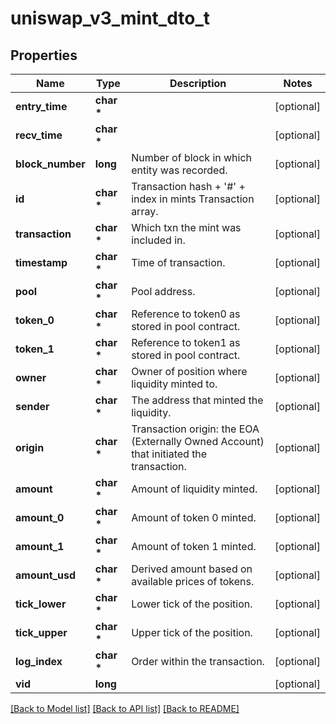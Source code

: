 # uniswap_v3_mint_dto_t

## Properties
Name | Type | Description | Notes
------------ | ------------- | ------------- | -------------
**entry_time** | **char \*** |  | [optional] 
**recv_time** | **char \*** |  | [optional] 
**block_number** | **long** | Number of block in which entity was recorded. | [optional] 
**id** | **char \*** | Transaction hash + &#39;#&#39; + index in mints Transaction array. | [optional] 
**transaction** | **char \*** | Which txn the mint was included in. | [optional] 
**timestamp** | **char \*** | Time of transaction. | [optional] 
**pool** | **char \*** | Pool address. | [optional] 
**token_0** | **char \*** | Reference to token0 as stored in pool contract. | [optional] 
**token_1** | **char \*** | Reference to token1 as stored in pool contract. | [optional] 
**owner** | **char \*** | Owner of position where liquidity minted to. | [optional] 
**sender** | **char \*** | The address that minted the liquidity. | [optional] 
**origin** | **char \*** | Transaction origin: the EOA (Externally Owned Account) that initiated the transaction. | [optional] 
**amount** | **char \*** | Amount of liquidity minted. | [optional] 
**amount_0** | **char \*** | Amount of token 0 minted. | [optional] 
**amount_1** | **char \*** | Amount of token 1 minted. | [optional] 
**amount_usd** | **char \*** | Derived amount based on available prices of tokens. | [optional] 
**tick_lower** | **char \*** | Lower tick of the position. | [optional] 
**tick_upper** | **char \*** | Upper tick of the position. | [optional] 
**log_index** | **char \*** | Order within the transaction. | [optional] 
**vid** | **long** |  | [optional] 

[[Back to Model list]](../README.md#documentation-for-models) [[Back to API list]](../README.md#documentation-for-api-endpoints) [[Back to README]](../README.md)


